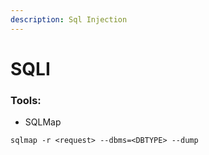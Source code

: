 ```yaml
---
description: Sql Injection
---
```


# SQLI

### Tools:

* SQLMap

```
sqlmap -r <request> --dbms=<DBTYPE> --dump
```

